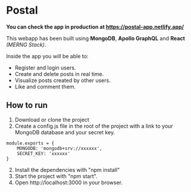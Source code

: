 # Postal

**You can check the app in production at https://postal-app.netlify.app/**

This webapp has been built using **MongoDB**, **Apollo GraphQL** and **React** *(MERNG Stack)*.

Inside the app you will be able to:
* Register and login users.
* Create and delete posts in real time.
* Visualize posts created by other users.
* Like and comment them.

## How to run
1. Download or clone the project
2. Create a config.js file in the root of the project with a link to your MongoDB database and your secret key.
```
module.exports = {
    MONGODB: 'mongodb+srv://xxxxxx',
    SECRET_KEY: 'xxxxxx'
}
```
2. Install the dependencies with "npm install"
3. Start the project with "npm start".
4. Open http://localhost:3000 in your browser.
